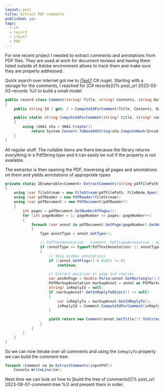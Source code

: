 ```yaml
---
layout: post
title: Extract PDF comments
published: yes
tags:
  - C#
  - record
  - iText7
  - PDF
---
```

For one recent project I needed to extract comments and annotations from PDF files. They are used at work for document reviews and having them listed outside of Adobe environment allows to track them and make sure they are properly addressed.

Quick search over internet got me to [iText7][1] C# nuget. Starting with a storage for the comments, I reached for [C# records]({% post_url 2023-02-03-records %}) to build a small model

```c#
public record class Comment(string? Title, string? Contents, string Date, int PageNumber, double OnPageY, string? InReplyTo)
{
    public string Id { get; } = ComputeIdForComment(Title, Contents, Date, PageNumber);

    public static string ComputeIdForComment(string? title, string? contents, string? date, int pageNumber)
    {
        using (SHA1 sha = SHA1.Create())
            return System.Convert.ToBase64String(sha.ComputeHash(Encoding.UTF8.GetBytes(string.Join("-", title, contents, date, pageNumber))));
    }
}
```

All regular stuff. The nullable items are there because the library returns everything in a PdfString type and it can easily be null if the property is not available.

The extractor is then opening the PDF, traversing all pages and annotations on them and yields annotations of appropriate types

```c#
private static IEnumerable<Comment> ExtractComments(string pdfFilePath)
{
    using (var fileStream = new FileStream(pdfFilePath, FileMode.Open))
    using (var pdfReader = new PdfReader(fileStream))
    using (var pdfDocument = new PdfDocument(pdfReader))
    {
        int pages = pdfDocument.GetNumberOfPages();
        for (int pageNumber = 1; pageNumber <= pages; pageNumber++)
        {
            foreach (var annot in pdfDocument.GetPage(pageNumber).GetAnnotations())
            {
                Type annotType = annot.GetType();

                // PdfTextAnnotation - Comment, PdfStampAnnotation - Applied Stamp, PdfTextMarkupAnnotation - Highlighted Text
                if (annotType == typeof(PdfTextAnnotation) || annotType == typeof(PdfStampAnnotation) || annotType == typeof(PdfTextMarkupAnnotation))
                {
                    // Skip hidden annotations
                    if ((annot.GetFlags() & 0x02) != 0)
                        continue;

                    // Extract position on page and replies
                    var posOnPage = double.Parse(annot.GetRectangle().Get(1)?.ToString() ?? "0");
                    PdfMarkupAnnotation markupAnnot = annot as PdfMarkupAnnotation;
                    string? inReplyId = null;
                    if (markupAnnot?.GetInReplyToObject() != null)
                    {
                        var inReplyTo = markupAnnot.GetInReplyTo();
                        inReplyId = Comment.ComputeIdForComment(inReplyTo.GetTitle()?.ToString(), inReplyTo.GetContents()?.ToString(), inReplyTo.GetDate().ToString(), pageNumber);
                    }

                    yield return new Comment(annot.GetTitle()?.ToString(), annot.GetContents()?.ToString(), annot.GetDate().ToString(), pageNumber, posOnPage, inReplyId);
                }
            }
        }
    }
}
```

So we can now iterate over all comments and using the `InReplyTo` property we can build the comment tree.

```c#
foreach (Comment cm in ExtractComments(inputPdf)) 
    Console.WriteLine(cm);
```

Next time we can look on how to [build the tree of comments]({% post_url 2023-08-07-comment-tree %}) and present them in order.

[1]: https://itextpdf.com